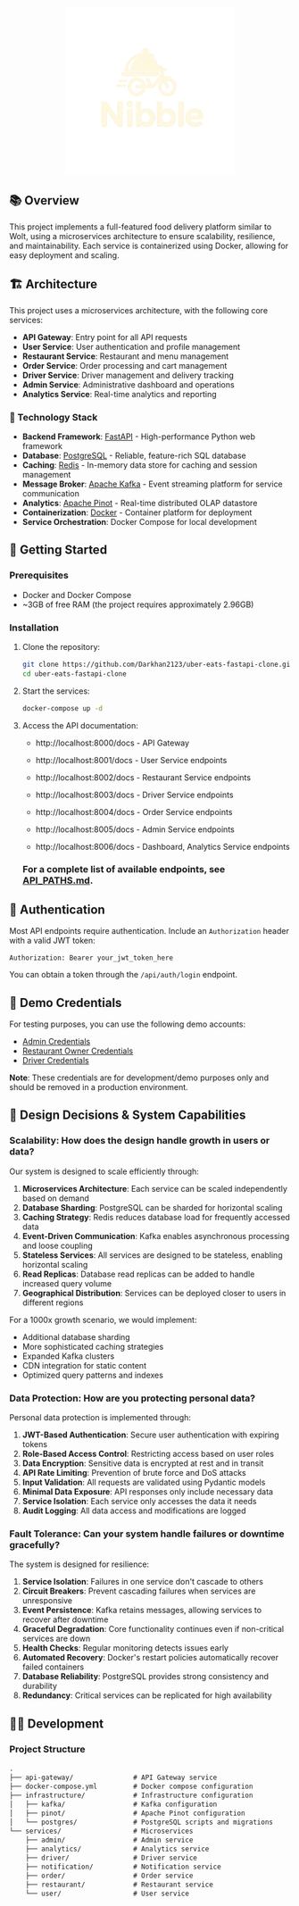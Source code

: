 <p align="center">
  <img src="/images/Nibble-logo2.png" alt="Nibble Logo" width="300" height="auto">
</p>

## 📚 Overview

This project implements a full-featured food delivery platform similar to Wolt, using a microservices architecture to ensure scalability, resilience, and maintainability. Each service is containerized using Docker, allowing for easy deployment and scaling.

## 🏗️ Architecture

This project uses a microservices architecture, with the following core services:

- **API Gateway**: Entry point for all API requests
- **User Service**: User authentication and profile management
- **Restaurant Service**: Restaurant and menu management
- **Order Service**: Order processing and cart management
- **Driver Service**: Driver management and delivery tracking
- **Admin Service**: Administrative dashboard and operations
- **Analytics Service**: Real-time analytics and reporting

### 🔧 Technology Stack

- **Backend Framework**: [FastAPI](https://fastapi.tiangolo.com/) - High-performance Python web framework
- **Database**: [PostgreSQL](https://www.postgresql.org/) - Reliable, feature-rich SQL database
- **Caching**: [Redis](https://redis.io/) - In-memory data store for caching and session management
- **Message Broker**: [Apache Kafka](https://kafka.apache.org/) - Event streaming platform for service communication
- **Analytics**: [Apache Pinot](https://pinot.apache.org/) - Real-time distributed OLAP datastore
- **Containerization**: [Docker](https://www.docker.com/) - Container platform for deployment
- **Service Orchestration**: Docker Compose for local development

## 🚀 Getting Started

### Prerequisites

- Docker and Docker Compose
- ~3GB of free RAM (the project requires approximately 2.96GB)

### Installation

1. Clone the repository:
   ```bash
   git clone https://github.com/Darkhan2123/uber-eats-fastapi-clone.git
   cd uber-eats-fastapi-clone
   ```

2. Start the services:
   ```bash
   docker-compose up -d
   ```

3. Access the API documentation:
   - http://localhost:8000/docs - API Gateway

   - http://localhost:8001/docs - User Service endpoints

   - http://localhost:8002/docs - Restaurant Service endpoints

   - http://localhost:8003/docs - Driver Service endpoints

   - http://localhost:8004/docs - Order Service endpoints

   - http://localhost:8005/docs - Admin Service endpoints

   - http://localhost:8006/docs - Dashboard, Analytics Service endpoints

    ### For a complete list of available endpoints, see [API_PATHS.md](API_PATHS.md).

## 🔐 Authentication

Most API endpoints require authentication. Include an `Authorization` header with a valid JWT token:

```
Authorization: Bearer your_jwt_token_here
```

You can obtain a token through the `/api/auth/login` endpoint.

## 🔑 Demo Credentials

  For testing purposes, you can use the following demo accounts:

  - [Admin Credentials](/services/user/admin_credentials.json)
  - [Restaurant Owner Credentials](/services/user/restaurant_credentials.json)
  - [Driver Credentials](/services/user/driver_credentials.json)

  **Note**: These credentials are for development/demo purposes only and should be removed in a
  production environment.

## 🎯 Design Decisions & System Capabilities

### Scalability: How does the design handle growth in users or data?

Our system is designed to scale efficiently through:

1. **Microservices Architecture**: Each service can be scaled independently based on demand
2. **Database Sharding**: PostgreSQL can be sharded for horizontal scaling
3. **Caching Strategy**: Redis reduces database load for frequently accessed data
4. **Event-Driven Communication**: Kafka enables asynchronous processing and loose coupling
5. **Stateless Services**: All services are designed to be stateless, enabling horizontal scaling
6. **Read Replicas**: Database read replicas can be added to handle increased query volume
7. **Geographical Distribution**: Services can be deployed closer to users in different regions

For a 1000x growth scenario, we would implement:
- Additional database sharding
- More sophisticated caching strategies
- Expanded Kafka clusters
- CDN integration for static content
- Optimized query patterns and indexes

### Data Protection: How are you protecting personal data?

Personal data protection is implemented through:

1. **JWT-Based Authentication**: Secure user authentication with expiring tokens
2. **Role-Based Access Control**: Restricting access based on user roles
3. **Data Encryption**: Sensitive data is encrypted at rest and in transit
4. **API Rate Limiting**: Prevention of brute force and DoS attacks
5. **Input Validation**: All requests are validated using Pydantic models
6. **Minimal Data Exposure**: API responses only include necessary data
7. **Service Isolation**: Each service only accesses the data it needs
8. **Audit Logging**: All data access and modifications are logged

### Fault Tolerance: Can your system handle failures or downtime gracefully?

The system is designed for resilience:

1. **Service Isolation**: Failures in one service don't cascade to others
2. **Circuit Breakers**: Prevent cascading failures when services are unresponsive
3. **Event Persistence**: Kafka retains messages, allowing services to recover after downtime
4. **Graceful Degradation**: Core functionality continues even if non-critical services are down
5. **Health Checks**: Regular monitoring detects issues early
6. **Automated Recovery**: Docker's restart policies automatically recover failed containers
7. **Database Reliability**: PostgreSQL provides strong consistency and durability
8. **Redundancy**: Critical services can be replicated for high availability

## 👨‍💻 Development

### Project Structure

```
.
├── api-gateway/               # API Gateway service
├── docker-compose.yml         # Docker compose configuration
├── infrastructure/            # Infrastructure configuration
│   ├── kafka/                 # Kafka configuration
│   ├── pinot/                 # Apache Pinot configuration
│   └── postgres/              # PostgreSQL scripts and migrations
└── services/                  # Microservices
    ├── admin/                 # Admin service
    ├── analytics/             # Analytics service
    ├── driver/                # Driver service
    ├── notification/          # Notification service
    ├── order/                 # Order service
    ├── restaurant/            # Restaurant service
    └── user/                  # User service
```
